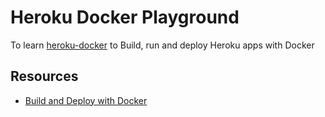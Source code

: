 # Heroku Docker Playground

To learn [heroku-docker](https://devcenter.heroku.com/articles/docker) to Build, run and deploy Heroku apps with Docker

## Resources

* [Build and Deploy with Docker](https://devcenter.heroku.com/articles/docker)
